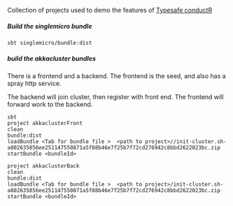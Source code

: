 Collection of projects used to demo the features of [Typesafe conductR](http://typesafe.com/products/conductr)




##### Build the **singlemicro** bundle


    sbt singlemicro/bundle:dist


##### build the akkacluster bundles

There is a frontend and a backend. The frontend is the seed, and also has a spray http service.

The backend will join cluster, then register with front end. The frontend will forward work to the backend.


    sbt
    project akkaclusterFront
    clean
    bundle:dist
    loadBundle <Tab for bundle file >  <path to project>//init-cluster.sh-a802635856ee251147550871a5f88b46e7f25b7f72cd276942c8bbd2622023bc.zip
    startBundle <bundleId>

    project akkaclusterBack
    clean
    bundle:dist
    loadBundle <Tab for bundle file >  <path to project>/init-cluster.sh-a802635856ee251147550871a5f88b46e7f25b7f72cd276942c8bbd2622023bc.zip
    startBundle <bundleId>

